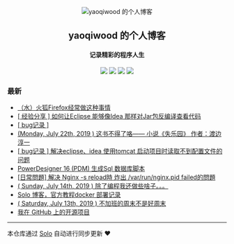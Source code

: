 <p align="center"><img alt="yaoqiwood 的个人博客" src="https://static.b3log.org/images/brand/solo-32.png"></p><h2 align="center">
yaoqiwood 的个人博客
</h2>

<h4 align="center">记录精彩的程序人生</h4>
<p align="center"><a title="yaoqiwood 的个人博客" target="_blank" href="https://github.com/yaoqiwood/solo-blog"><img src="https://img.shields.io/github/last-commit/yaoqiwood/solo-blog.svg?style=flat-square&color=FF9900"></a>
<a title="GitHub repo size in bytes" target="_blank" href="https://github.com/yaoqiwood/solo-blog"><img src="https://img.shields.io/github/repo-size/yaoqiwood/solo-blog.svg?style=flat-square"></a>
<a title="Solo Version" target="_blank" href="https://github.com/b3log/solo/releases"><img src="https://img.shields.io/badge/solo-3.6.2-f1e05a.svg?style=flat-square&color=blueviolet"></a>
<a title="Hits" target="_blank" href="https://github.com/b3log/hits"><img src="https://hits.b3log.org/yaoqiwood/solo-blog.svg"></a></p>

### 最新

* [（水）火狐Firefox经常做这种事情](http://catswoodpro.xyz/articles/2019/08/06/1565094314278.html)
* [[ 经验分享 ] 如何让Eclipse 能够像Idea 那样对Jar包反编译查看代码](http://catswoodpro.xyz/articles/2019/08/02/1564746486671.html)
* [[ bug记录 ]](http://catswoodpro.xyz/articles/2019/07/24/1563924963770.html)
* [(Monday, July 22th, 2019 ) 这书不得了咯—— 小说《失乐园》 作者：渡边淳一](http://catswoodpro.xyz/articles/2019/07/22/1563749886284.html)
* [[ bug记录 ] 解决eclipse、idea 使用tomcat 启动项目时读取不到配置文件的问题](http://catswoodpro.xyz/articles/2019/07/17/1563321424789.html)
* [PowerDesigner 16 (PDM) 生成Sql 数据库脚本](http://catswoodpro.xyz/articles/2019/07/16/1563249365903.html)
* [[日常問題] 解决 Nginx -s reload時 炸出 /var/run/nginx.pid failed的問題](http://catswoodpro.xyz/articles/2019/07/14/1563118250578.html)
* [( Sunday, July 14th, 2019 ) 除了编程我还做些啥子。。。](http://catswoodpro.xyz/articles/2019/07/14/1563096481647.html)
* [Solo 博客，官方教程docker 部署记录](http://catswoodpro.xyz/articles/2019/07/14/1563059297117.html)
* [( Saturday, July 13th, 2019 ) 不加班的周末不是好周末](http://catswoodpro.xyz/articles/2019/07/13/1562987633879.html)
* [我在 GitHub 上的开源项目](http://catswoodpro.xyz/my-github-repos)



---

本仓库通过 [Solo](https://github.com/b3log/solo) 自动进行同步更新 ❤️ 